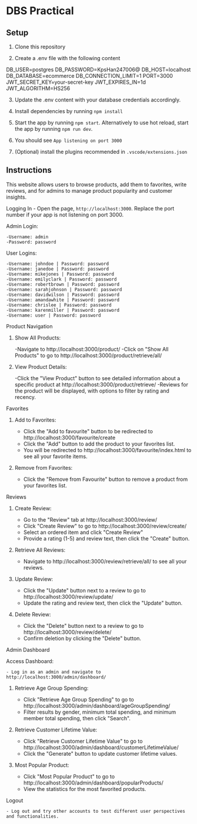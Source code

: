 # DBS Practical

## Setup

1. Clone this repository

2. Create a .env file with the following content

DB_USER=postgres
DB_PASSWORD=KpsHan247006@
DB_HOST=localhost
DB_DATABASE=ecommerce
DB_CONNECTION_LIMIT=1
PORT=3000
JWT_SECRET_KEY=your-secret-key
JWT_EXPIRES_IN=1d
JWT_ALGORITHM=HS256

3. Update the .env content with your database credentials accordingly.

4. Install dependencies by running `npm install`

5. Start the app by running `npm start`. Alternatively to use hot reload, start the app by running `npm run dev`.

6. You should see `App listening on port 3000`

8. (Optional) install the plugins recommended in `.vscode/extensions.json`

## Instructions

This website allows users to browse products, add them to favorites, write reviews, and for admins to manage product popularity and customer insights.

Logging In
    - Open the page, `http://localhost:3000`. Replace the port number if your app is not listening on port 3000.

Admin Login:

    -Username: admin
    -Password: password

User Logins:

    -Username: johndoe | Password: password
    -Username: janedoe | Password: password
    -Username: mikejones | Password: password
    -Username: emilyclark | Password: password
    -Username: robertbrown | Password: password
    -Username: sarahjohnson | Password: password
    -Username: davidwilson | Password: password
    -Username: amandawhite | Password: password
    -Username: chrislee | Password: password
    -Username: karenmiller | Password: password
    -Username: user | Password: password

Product Navigation

1. Show All Products:

    -Navigate to http://localhost:3000/product/
    -Click on "Show All Products" to go to http://localhost:3000/product/retrieve/all/

2. View Product Details:

    -Click the "View Product" button to see detailed information about a specific product at http://localhost:3000/product/retrieve/
    -Reviews for the product will be displayed, with options to filter by rating and recency.

Favorites

1. Add to Favorites:

    - Click the "Add to favourite" button to be redirected to http://localhost:3000/favourite/create
    - Click the "Add" button to add the product to your favorites list.
    - You will be redirected to http://localhost:3000/favourite/index.html to see all your favorite items.

2. Remove from Favorites:

    - Click the "Remove from Favourite" button to remove a product from your favorites list.

Reviews

1. Create Review:

    - Go to the "Review" tab at http://localhost:3000/review/
    - Click "Create Review" to go to http://localhost:3000/review/create/
    - Select an ordered item and click "Create Review"
    - Provide a rating (1-5) and review text, then click the "Create" button.

2. Retrieve All Reviews:

    - Navigate to http://localhost:3000/review/retrieve/all/ to see all your reviews.

3. Update Review:

    - Click the "Update" button next to a review to go to http://localhost:3000/review/update/
    - Update the rating and review text, then click the "Update" button.

4. Delete Review:

    - Click the "Delete" button next to a review to go to http://localhost:3000/review/delete/
    - Confirm deletion by clicking the "Delete" button.

Admin Dashboard

Access Dashboard:

    - Log in as an admin and navigate to http://localhost:3000/admin/dashboard/

1. Retrieve Age Group Spending:

    - Click "Retrieve Age Group Spending" to go to http://localhost:3000/admin/dashboard/ageGroupSpending/
    - Filter results by gender, minimum total spending, and minimum member total spending, then click "Search".

2. Retrieve Customer Lifetime Value:

    - Click "Retrieve Customer Lifetime Value" to go to http://localhost:3000/admin/dashboard/customerLifetimeValue/
    - Click the "Generate" button to update customer lifetime values.

3. Most Popular Product:

    - Click "Most Popular Product" to go to http://localhost:3000/admin/dashboard/popularProducts/
    - View the statistics for the most favorited products.

Logout

    - Log out and try other accounts to test different user perspectives and functionalities.